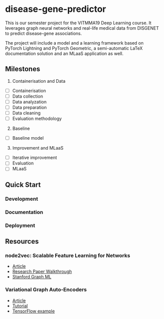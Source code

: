 # disease-gene-predictor

This is our semester project for the VITMMA19 Deep Learning course. It leverages graph neural networks and real-life medical data from DISGENET to predict disease-gene associations.

The project will include a model and a learning framework based on PyTorch Lightning and PyTorch Geometric, a semi-automatic LaTeX documentation solution and an MLaaS application as well.  

## Milestones

1. Containerisation and Data  
  - [ ] Containerisation
  - [ ] Data collection
  - [ ] Data analyzation
  - [ ] Data preparation
  - [ ] Data cleaning
  - [ ] Evaluation methodology
2. Baseline
  - [ ] Baseline model
3. Improvement and MLaaS
  - [ ] Iterative improvement
  - [ ] Evaluation
  - [ ] MLaaS

## Quick Start

### Development 

### Documentation

### Deployment

## Resources

### node2vec: Scalable Feature Learning for Networks
- [Article](https://arxiv.org/pdf/1607.00653)
- [Research Paper Walkthrough](https://www.youtube.com/watch?v=LpwGZG5j_q0)
- [Stanford Graph ML](https://youtu.be/Xv0wRy66Big?si=lA87djJRxRTvdpPv&t=1049)

### Variational Graph Auto-Encoders
- [Article](https://arxiv.org/pdf/1611.07308)
- [Tutorial](https://www.youtube.com/watch?v=hZkLu2OaHD0)
- [TensorFlow example](https://github.com/tkipf/gae)
